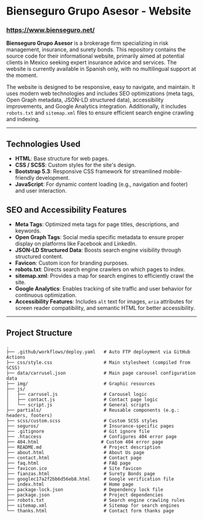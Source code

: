# Bienseguro Grupo Asesor - Website

### https://www.bienseguro.net/

**Bienseguro Grupo Asesor** is a brokerage firm specializing in risk management, insurance, and surety bonds. This repository contains the source code for their informational website, primarily aimed at potential clients in Mexico seeking expert insurance advice and services. The website is currently available in Spanish only, with no multilingual support at the moment.

The website is designed to be responsive, easy to navigate, and maintain. It uses modern web technologies and includes SEO optimizations (meta tags, Open Graph metadata, JSON-LD structured data), accessibility improvements, and Google Analytics integration. Additionally, it includes `robots.txt` and `sitemap.xml` files to ensure efficient search engine crawling and indexing.

---

## Technologies Used

- **HTML**: Base structure for web pages.
- **CSS / SCSS**: Custom styles for the site's design.
- **Bootstrap 5.3**: Responsive CSS framework for streamlined mobile-friendly development.
- **JavaScript**: For dynamic content loading (e.g., navigation and footer) and user interaction.

## SEO and Accessibility Features

- **Meta Tags**: Optimized meta tags for page titles, descriptions, and keywords.
- **Open Graph Tags**: Social media specific metadata to ensure proper display on platforms like Facebook and LinkedIn.
- **JSON-LD Structured Data**: Boosts search engine visibility through structured content.
- **Favicon**: Custom icon for branding purposes.
- **robots.txt**: Directs search engine crawlers on which pages to index.
- **sitemap.xml**: Provides a map for search engines to efficiently crawl the site.
- **Google Analytics**: Enables tracking of site traffic and user behavior for continuous optimization.
- **Accessibility Features**: Includes `alt` text for images, `aria` attributes for screen reader compatibility, and semantic HTML for better accessibility.

---

## Project Structure

```
.
├── .github/workflows/deploy.yaml   # Auto FTP deployment via GitHub Actions
├── css/style.css                   # Main stylesheet (compiled from SCSS)
├── data/carrusel.json              # Main page carousel configuration data
├── img/                            # Graphic resources
├── js/
│   ├── carrusel.js                 # Carousel logic
│   ├── contact.js                  # Contact page logic
│   └── script.js                   # General scripts
├── partials/                       # Reusable components (e.g.: headers, footers)
├── scss/custom.scss                # Custom SCSS styles
├── seguros/                        # Insurance-specific pages
├── .gitignore                      # Git ignore file
├── .htaccess                       # Configures 404 error page
├── 404.html                       # Custom 404 error page
├── README.md                       # Project description
├── about.html                      # About Us page
├── contact.html                    # Contact page
├── faq.html                        # FAQ page
├── favicon.ico                     # Site favicon
├── fianzas.html                    # Surety Bonds page
├── googlec17a2f2bb6d56eb8.html     # Google verification file
├── index.html                      # Home page
├── package-lock.json               # Dependency lock file
├── package.json                    # Project dependencies
├── robots.txt                      # Search engine crawling rules
├── sitemap.xml                     # Sitemap for search engines
└── thanks.html                     # Contact form thanks page
```
